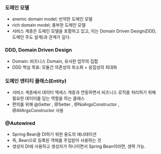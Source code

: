 ### 도메인 모델
- anemic domain model; 빈약한 도메인 모델
- rich domain model; 풍부한 도메인 모델
- 서비스 계층은 도메인 모델을 포함하고 있고, 이는 Domain Driven Design(DDD, 도메인 주도 설계)과 관계가 깊다.

### DDD, Domain Driven Design
- Domain: 비즈니스 Domain, 유사한 업무의 집합
- DDD 핵심 목표: 모듈간 의존성의 최소화 + 응집성의 최대화   

### 도메인 엔티티 클래스(Entity)
- 서비스 계층에서 데이터 액세스 계층과 연동하면서 비즈니스 로직을 처리하기 위해 필요한 데이터를 담는 역할을 하는 클래스
- 편의를 위해 @Getter , @Setter , @NoArgsConstructor , @AllArgsConstructor 사용 

### @Autowired
- Spring Bean을 DI하기 위한 용도의 애너테이션
- 즉, Bean으로 등록된 객체를 주입받아 사용하는 것
- 생성자 DI에 사용하고 생성자가 하나이면서 Spring Bean이라면, 생략 가능.